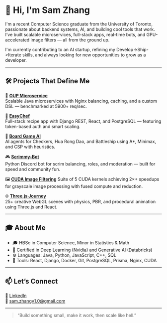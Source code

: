 # 👋 Hi, I'm Sam Zhang

I'm a recent Computer Science graduate from the University of Toronto, passionate about backend systems, AI, and building cool tools that work. I’ve built scalable microservices, full-stack apps, real-time bots, and GPU-accelerated image filters — all from the ground up.

I'm currently contributing to an AI startup, refining my Develop->Ship->Iterate skills, and always looking for new opportunities to grow as a developer.

---

## 🛠️ Projects That Define Me

🚀 **[OUP Microservice](https://github.com/Dam-Sam/OUP-Microservice)**  
Scalable Java microservices with Nginx balancing, caching, and a custom DSL — benchmarked at 5900+ req/sec.

🍳 **[EasyChef](https://github.com/Dam-Sam/EasyChef)**  
Full-stack recipe app with Django REST, React, and PostgreSQL — featuring token-based auth and smart scaling.

🧠 **[Board Game AI](https://github.com/Dam-Sam/board-game-ai)**  
AI agents for Checkers, Hua Rong Dao, and Battleship using A*, Minimax, and CSP with heuristics.

🎮 **[Scrimmy-Bot](https://github.com/Dam-Sam/Scrimmy-Bot)**  
Python Discord bot for scrim balancing, roles, and moderation — built for speed and community fun.

🖼️ **[CUDA Image Filtering](https://github.com/Dam-Sam/CUDA-image-filter)**
Suite of 5 CUDA kernels achieving 2×+ speedups for grayscale image processing with fused compute and reduction.

🌐 **[Three.js Journey](https://github.com/Dam-Sam/Three-js-Journey)**  
25+ creative WebGL scenes with physics, PBR, and procedural animation using Three.js and React.

---

## 🎓 About Me

- 🎓 HBSc in Computer Science, Minor in Statistics & Math
- 🏅 Certified in Deep Learning (Nvidia) and Generative AI (Databricks)
- ⚙️ Languages: Java, Python, JavaScript, C++, SQL
- 🧰 Tools: React, Django, Docker, Git, PostgreSQL, Prisma, Nginx, CUDA

---

## 📫 Let’s Connect
  
🔗 [LinkedIn](https://www.linkedin.com/in/ssam-zhang)  
💌 sam.zhangv1.0@gmail.com

---

> “Build something small, make it work, then scale like hell.”  

